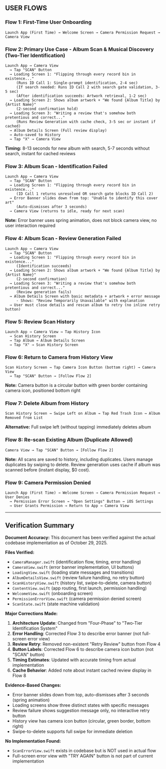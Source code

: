 ## USER FLOWS

### Flow 1: First-Time User Onboarding
```
Launch App (First Time) → Welcome Screen → Camera Permission Request → Camera View
```

### Flow 2: Primary Use Case - Album Scan & Musical Discovery (Two-Tier Identification)
```
Launch App → Camera View
  → Tap "SCAN" Button
  → Loading Screen 1: "Flipping through every record bin in existence..."
     (Runs ID Call 1: Single-prompt identification, 2-4 sec)
     (If search needed: Runs ID Call 2 with search gate validation, 3-5 sec)
     (After identification succeeds: Artwork retrieval, 1-2 sec)
  → Loading Screen 2: Shows album artwork + "We found {Album Title} by {Artist Name}"
     (2-second confirmation hold)
  → Loading Screen 3: "Writing a review that's somehow both pretentious and correct..."
     (Runs Review Generation with cache check, 3-5 sec or instant if cached)
  → Album Details Screen (Full review display)
  → Auto-saved to History
  → Tap "X" → Camera View
```

**Timing:** 8-13 seconds for new album with search, 5-7 seconds without search, instant for cached reviews

### Flow 3: Album Scan - Identification Failed
```
Launch App → Camera View
  → Tap "SCAN" Button
  → Loading Screen 1: "Flipping through every record bin in existence..."
     (ID Call 1 returns unresolved OR search gate blocks ID Call 2)
  → Error Banner slides down from top: "Unable to identify this cover art"
     (Auto-dismisses after 3 seconds)
  → Camera View (returns to idle, ready for next scan)
```

**Note:** Error banner uses spring animation, does not block camera view, no user interaction required

### Flow 4: Album Scan - Review Generation Failed
```
Launch App → Camera View
  → Tap "SCAN" Button
  → Loading Screen 1: "Flipping through every record bin in existence..."
     (Identification succeeds)
  → Loading Screen 2: Shows album artwork + "We found {Album Title} by {Artist Name}"
     (2-second confirmation)
  → Loading Screen 3: "Writing a review that's somehow both pretentious and correct..."
     (Review generation fails)
  → Album Details Screen with basic metadata + artwork + error message
     - Shows: "Review Temporarily Unavailable" with explanation
  → User must close details and rescan album to retry (no inline retry button)
```

### Flow 5: Review Scan History
```
Launch App → Camera View → Tap History Icon 
  → Scan History Screen 
  → Tap Album → Album Details Screen 
  → Tap "X" → Scan History Screen
```

### Flow 6: Return to Camera from History View
```
Scan History Screen → Tap Camera Icon Button (bottom right) → Camera View
  → Tap "SCAN" Button → [Follow Flow 2]
```

**Note:** Camera button is a circular button with green border containing camera icon, positioned bottom right

### Flow 7: Delete Album from History
```
Scan History Screen → Swipe Left on Album → Tap Red Trash Icon → Album Removed from List
```

**Alternative:** Full swipe left (without tapping) immediately deletes album

### Flow 8: Re-scan Existing Album (Duplicate Allowed)
```
Camera View → Tap "SCAN" Button → [Follow Flow 2]
```
**Note:** All scans are saved to history, including duplicates. Users manage duplicates by swiping to delete. Review generation uses cache if album was scanned before (instant display, $0 cost).

### Flow 9: Camera Permission Denied
```
Launch App (First Time) → Welcome Screen → Camera Permission Request → User Denies
  → Permission Error Screen → "Open Settings" Button → iOS Settings
  → User Grants Permission → Return to App → Camera View
```

---

## Verification Summary

**Document Accuracy:** This document has been verified against the actual codebase implementation as of October 29, 2025.

**Files Verified:**
- `CameraManager.swift` (identification flow, timing, error handling)
- `CameraView.swift` (error banner implementation, UI buttons)
- `LoadingView.swift` (loading state messages and transitions)
- `AlbumDetailsView.swift` (review failure handling, no retry button)
- `ScanHistoryView.swift` (history list, swipe-to-delete, camera button)
- `ContentView.swift` (app routing, first launch, permission handling)
- `WelcomeView.swift` (onboarding screen)
- `PermissionErrorView.swift` (camera permission denied screen)
- `ScanState.swift` (state machine validation)

**Major Corrections Made:**
1. **Architecture Update**: Changed from "Four-Phase" to "Two-Tier Identification System"
2. **Error Handling**: Corrected Flow 3 to describe error banner (not full-screen error view)
3. **Review Retry**: Removed non-existent "Retry Review" button from Flow 4
4. **Button Labels**: Corrected Flow 6 to describe camera icon button (not "SCAN" button)
5. **Timing Estimates**: Updated with accurate timing from actual implementation
6. **Cache Behavior**: Added note about instant cached review display in Flow 8

**Evidence-Based Changes:**
- Error banner slides down from top, auto-dismisses after 3 seconds (spring animation)
- Loading screens show three distinct states with specific messages
- Review failure shows suggestion message only, no interactive retry button
- History view has camera icon button (circular, green border, bottom right)
- Swipe-to-delete supports full swipe for immediate deletion

**No Implementation Found:**
- `ScanErrorView.swift` exists in codebase but is NOT used in actual flow
- Full-screen error view with "TRY AGAIN" button is not part of current implementation